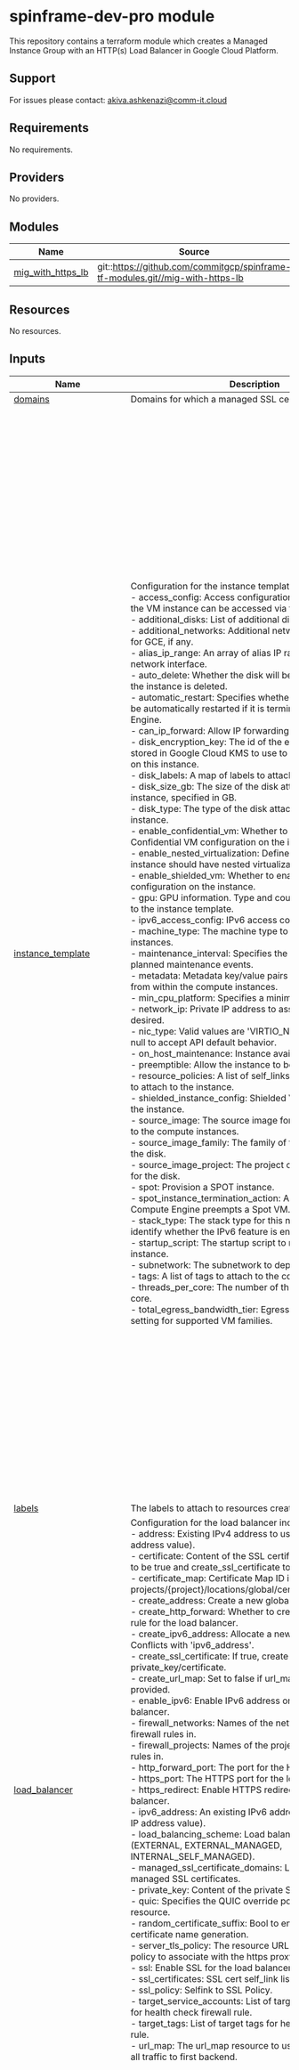 # spinframe-dev-pro module

This repository contains a terraform module which creates a Managed Instance Group with an HTTP(s) Load Balancer in Google Cloud Platform.

## Support

For issues please contact: akiva.ashkenazi@comm-it.cloud

<!-- terraform-docs output will go here -->
<!-- BEGINNING OF PRE-COMMIT-TERRAFORM DOCS HOOK -->
## Requirements

No requirements.

## Providers

No providers.

## Modules

| Name | Source | Version |
|------|--------|---------|
| <a name="module_mig_with_https_lb"></a> [mig\_with\_https\_lb](#module\_mig\_with\_https\_lb) | git::https://github.com/commitgcp/spinframe-tf-modules.git//mig-with-https-lb | main |

## Resources

No resources.

## Inputs

| Name | Description | Type | Default | Required |
|------|-------------|------|---------|:--------:|
| <a name="input_domains"></a> [domains](#input\_domains) | Domains for which a managed SSL certificate will be valid. | `list(string)` | `[]` | no |
| <a name="input_instance_template"></a> [instance\_template](#input\_instance\_template) | Configuration for the instance template includes:<br>- access\_config: Access configurations, i.e., IPs via which the VM instance can be accessed via the Internet.<br>- additional\_disks: List of additional disk configurations.<br>- additional\_networks: Additional network interface details for GCE, if any.<br>- alias\_ip\_range: An array of alias IP ranges for this network interface.<br>- auto\_delete: Whether the disk will be auto-deleted when the instance is deleted.<br>- automatic\_restart: Specifies whether the instance should be automatically restarted if it is terminated by Compute Engine.<br>- can\_ip\_forward: Allow IP forwarding for the instances.<br>- disk\_encryption\_key: The id of the encryption key that is stored in Google Cloud KMS to use to encrypt all the disks on this instance.<br>- disk\_labels: A map of labels to attach to the disk.<br>- disk\_size\_gb: The size of the disk attached to each instance, specified in GB.<br>- disk\_type: The type of the disk attached to each instance.<br>- enable\_confidential\_vm: Whether to enable the Confidential VM configuration on the instance.<br>- enable\_nested\_virtualization: Defines whether the instance should have nested virtualization enabled.<br>- enable\_shielded\_vm: Whether to enable the Shielded VM configuration on the instance.<br>- gpu: GPU information. Type and count of GPU to attach to the instance template.<br>- ipv6\_access\_config: IPv6 access configurations.<br>- machine\_type: The machine type to use for the compute instances.<br>- maintenance\_interval: Specifies the frequency of planned maintenance events.<br>- metadata: Metadata key/value pairs to make available from within the compute instances.<br>- min\_cpu\_platform: Specifies a minimum CPU platform.<br>- network\_ip: Private IP address to assign to the instance if desired.<br>- nic\_type: Valid values are 'VIRTIO\_NET', 'GVNIC' or set to null to accept API default behavior.<br>- on\_host\_maintenance: Instance availability Policy.<br>- preemptible: Allow the instance to be preempted.<br>- resource\_policies: A list of self\_links of resource policies to attach to the instance.<br>- shielded\_instance\_config: Shielded VM configuration for the instance.<br>- source\_image: The source image for the disks attached to the compute instances.<br>- source\_image\_family: The family of the source image for the disk.<br>- source\_image\_project: The project of the source image for the disk.<br>- spot: Provision a SPOT instance.<br>- spot\_instance\_termination\_action: Action to take when Compute Engine preempts a Spot VM.<br>- stack\_type: The stack type for this network interface to identify whether the IPv6 feature is enabled or not.<br>- startup\_script: The startup script to run on each compute instance.<br>- subnetwork: The subnetwork to deploy to.<br>- tags: A list of tags to attach to the compute instances.<br>- threads\_per\_core: The number of threads per physical core.<br>- total\_egress\_bandwidth\_tier: Egress bandwidth tier setting for supported VM families. | <pre>object({<br>    access_config = optional(list(object({<br>      nat_ip       = string<br>      network_tier = string<br>    })), [])<br>    additional_disks = optional(list(object({<br>      device_name  = string<br>      disk_labels  = map(string)<br>      disk_name    = string<br>      disk_type    = string<br>      auto_delete  = bool<br>      boot         = bool<br>      disk_size_gb = number<br>      labels       = map(string)<br>    })), [])<br>    additional_networks = optional(list(object({<br>      network            = string<br>      subnetwork         = string<br>      subnetwork_project = string<br>      network_ip         = string<br>      nic_type           = string<br>      stack_type         = string<br>      queue_count        = number<br>      access_config = list(object({<br>        nat_ip       = string<br>        network_tier = string<br>      }))<br>      ipv6_access_config = list(object({<br>        network_tier = string<br>      }))<br>      alias_ip_range = list(object({<br>        ip_cidr_range         = string<br>        subnetwork_range_name = string<br>      }))<br>    })), [])<br>    alias_ip_range = optional(object({<br>      ip_cidr_range         = string<br>      subnetwork_range_name = string<br>    }), null)<br>    auto_delete                  = optional(bool, true)<br>    automatic_restart            = optional(bool, true)<br>    can_ip_forward               = optional(bool, false)<br>    disk_encryption_key          = optional(string, null)<br>    disk_labels                  = optional(map(string), {})<br>    disk_size_gb                 = optional(number, 10)<br>    disk_type                    = optional(string, "pd-standard")<br>    enable_confidential_vm       = optional(bool, false)<br>    enable_nested_virtualization = optional(bool, false)<br>    enable_shielded_vm           = optional(bool, false)<br>    gpu = optional(object({<br>      type  = string<br>      count = number<br>    }), null)<br>    ipv6_access_config = optional(list(object({<br>      network_tier = string<br>    })), [])<br>    machine_type         = optional(string, "e2-micro")<br>    maintenance_interval = optional(string, null)<br>    metadata             = optional(map(string), {})<br>    min_cpu_platform     = optional(string, null)<br>    network_ip           = optional(string, "")<br>    nic_type             = optional(string, null)<br>    on_host_maintenance  = optional(string, "MIGRATE")<br>    preemptible          = optional(bool, false)<br>    resource_policies    = optional(list(string), [])<br>    shielded_instance_config = optional(object({<br>      enable_secure_boot          = bool<br>      enable_vtpm                 = bool<br>      enable_integrity_monitoring = bool<br>      }), {<br>      enable_secure_boot          = false<br>      enable_vtpm                 = true<br>      enable_integrity_monitoring = true<br>    })<br>    source_image                     = optional(string, "debian-cloud/debian-9")<br>    source_image_family              = optional(string, null)<br>    source_image_project             = optional(string, null)<br>    spot                             = optional(bool, false)<br>    spot_instance_termination_action = optional(string, "STOP")<br>    stack_type                       = optional(string, null)<br>    startup_script                   = optional(string, "")<br>    subnetwork                       = optional(string, "")<br>    tags                             = optional(list(string), [])<br>    threads_per_core                 = optional(number, null)<br>    total_egress_bandwidth_tier      = optional(string, "DEFAULT")<br>  })</pre> | n/a | yes |
| <a name="input_labels"></a> [labels](#input\_labels) | The labels to attach to resources created by this module. | `map(string)` | `{}` | no |
| <a name="input_load_balancer"></a> [load\_balancer](#input\_load\_balancer) | Configuration for the load balancer includes:<br>- address: Existing IPv4 address to use (the actual IP address value).<br>- certificate: Content of the SSL certificate. Requires SSL to be true and create\_ssl\_certificate to be true.<br>- certificate\_map: Certificate Map ID in format projects/{project}/locations/global/certificateMaps/{name}.<br>- create\_address: Create a new global IPv4 address.<br>- create\_http\_forward: Whether to create an HTTP forward rule for the load balancer.<br>- create\_ipv6\_address: Allocate a new IPv6 address. Conflicts with 'ipv6\_address'.<br>- create\_ssl\_certificate: If true, create certificate using private\_key/certificate.<br>- create\_url\_map: Set to false if url\_map variable is provided.<br>- enable\_ipv6: Enable IPv6 address on the CDN load-balancer.<br>- firewall\_networks: Names of the networks to create firewall rules in.<br>- firewall\_projects: Names of the projects to create firewall rules in.<br>- http\_forward\_port: The port for the HTTP forward rule.<br>- https\_port: The HTTPS port for the load balancer.<br>- https\_redirect: Enable HTTPS redirect for the load balancer.<br>- ipv6\_address: An existing IPv6 address to use (the actual IP address value).<br>- load\_balancing\_scheme: Load balancing scheme type (EXTERNAL, EXTERNAL\_MANAGED, INTERNAL\_SELF\_MANAGED).<br>- managed\_ssl\_certificate\_domains: List of domains for managed SSL certificates.<br>- private\_key: Content of the private SSL key.<br>- quic: Specifies the QUIC override policy for this resource.<br>- random\_certificate\_suffix: Bool to enable/disable random certificate name generation.<br>- server\_tls\_policy: The resource URL for the server TLS policy to associate with the https proxy service.<br>- ssl: Enable SSL for the load balancer.<br>- ssl\_certificates: SSL cert self\_link list.<br>- ssl\_policy: Selfink to SSL Policy.<br>- target\_service\_accounts: List of target service accounts for health check firewall rule.<br>- target\_tags: List of target tags for health check firewall rule.<br>- url\_map: The url\_map resource to use. Default is to send all traffic to first backend. | <pre>object({<br>    address                         = optional(string, null)<br>    certificate                     = optional(string, null)<br>    certificate_map                 = optional(string, null)<br>    create_address                  = optional(bool, true)<br>    create_http_forward             = optional(bool, true)<br>    create_ipv6_address             = optional(bool, false)<br>    create_ssl_certificate          = optional(bool, false)<br>    create_url_map                  = optional(bool, true)<br>    enable_ipv6                     = optional(bool, false)<br>    firewall_networks               = optional(list(string), ["default"])<br>    firewall_projects               = optional(list(string), ["default"])<br>    http_forward_port               = optional(number, 80)<br>    https_port                      = optional(number, 443)<br>    https_redirect                  = optional(bool, false)<br>    ipv6_address                    = optional(string, null)<br>    load_balancing_scheme           = optional(string, "EXTERNAL_MANAGED")<br>    managed_ssl_certificate_domains = optional(list(string), [])<br>    private_key                     = optional(string, null)<br>    quic                            = optional(bool, null)<br>    random_certificate_suffix       = optional(bool, false)<br>    server_tls_policy               = optional(string, null)<br>    ssl                             = optional(bool, false)<br>    #ssl_certificates                 = optional(list(string), [])<br>    ssl_policy              = optional(string, null)<br>    target_service_accounts = optional(list(string), [])<br>    target_tags             = optional(list(string), [])<br>    url_map                 = optional(string, null)<br>  })</pre> | n/a | yes |
| <a name="input_load_balancer_backend"></a> [load\_balancer\_backend](#input\_load\_balancer\_backend) | Configuration for the load balancer backend includes:<br>- affinity\_cookie\_ttl\_sec: Lifetime of cookies in seconds if session\_affinity is GENERATED\_COOKIE.<br>- backend\_port: Port of backend service for load balancer.<br>- backend\_port\_name: Name of port of backend service for load balancer.<br>- backend\_protocol: The protocol this BackendService uses to communicate with backends.<br>- cdn\_policy: CDN config for load balancer.<br>- compression\_mode: Compress text responses using Brotli or gzip compression.<br>- custom\_request\_headers: Headers that the HTTP/S load balancer should add to proxied requests.<br>- custom\_response\_headers: Headers that the HTTP/S load balancer should add to proxied responses.<br>- edge\_security\_policy: The edge security policy associated with this backend service.<br>- enable\_cdn: Enable CDN for load balancer backend.<br>- http\_health\_check: HTTP health check configuration.<br>- iap\_config: IAP config for load balancer.<br>- log\_config: Log config for load balancer.<br>- security\_policy: The security policy associated with this backend service.<br>- session\_affinity: Type of session affinity to use.<br>- timeout\_sec: How many seconds to wait for the backend before considering it a failed request. | <pre>object({<br>    affinity_cookie_ttl_sec = optional(number, null)<br>    backend_port            = optional(number)<br>    backend_port_name       = optional(string)<br>    backend_protocol        = optional(string, "HTTP")<br>    cdn_policy = optional(object({<br>      cache_mode                   = optional(string)<br>      signed_url_cache_max_age_sec = optional(string)<br>      default_ttl                  = optional(number)<br>      max_ttl                      = optional(number)<br>      client_ttl                   = optional(number)<br>      negative_caching             = optional(bool)<br>      negative_caching_policy = optional(object({<br>        code = optional(number)<br>        ttl  = optional(number)<br>      }))<br>      serve_while_stale = optional(number)<br>      cache_key_policy = optional(object({<br>        include_host           = optional(bool)<br>        include_protocol       = optional(bool)<br>        include_query_string   = optional(bool)<br>        query_string_blacklist = optional(list(string))<br>        query_string_whitelist = optional(list(string))<br>        include_http_headers   = optional(list(string))<br>        include_named_cookies  = optional(list(string))<br>      }))<br>      bypass_cache_on_request_headers = optional(list(string))<br>    }), {})<br>    compression_mode        = optional(string, "")<br>    custom_request_headers  = optional(list(string), [])<br>    custom_response_headers = optional(list(string), [])<br>    edge_security_policy    = optional(string, null)<br>    enable_cdn              = optional(bool, false)<br>    http_health_check = optional(object({<br>      check_interval_sec  = optional(number)<br>      healthy_threshold   = optional(number)<br>      timeout_sec         = optional(number)<br>      unhealthy_threshold = optional(number)<br>      port                = optional(number)<br>      request_path        = optional(string)<br>      logging             = optional(bool)<br>      protocol            = optional(string)<br>      port_specification  = optional(string)<br>      proxy_header        = optional(string)<br>      port_name           = optional(string)<br>      request             = optional(string)<br>      response            = optional(string)<br>      host                = optional(string)<br>      }), {<br>      check_interval_sec  = 30<br>      healthy_threshold   = 1<br>      timeout_sec         = 5<br>      unhealthy_threshold = 5<br>      port                = 80<br>      request_path        = "/"<br>      logging             = false<br>    })<br>    iap_config = optional(object({<br>      enable               = bool<br>      oauth2_client_id     = optional(string)<br>      oauth2_client_secret = optional(string)<br>    }), { enable = false })<br>    log_config = optional(object({<br>      enable      = optional(bool)<br>      sample_rate = optional(number)<br>    }), { enable = false })<br>    security_policy  = optional(string, "")<br>    session_affinity = optional(string, "NONE")<br>    timeout_sec      = optional(number, 30)<br>  })</pre> | n/a | yes |
| <a name="input_managed_instance_group"></a> [managed\_instance\_group](#input\_managed\_instance\_group) | Configuration for the Managed Instance Group includes:<br>- autoscaling\_cpu: Autoscaling based on CPU utilization.<br>- autoscaling\_enabled: Creates an autoscaler for the managed instance group.<br>- autoscaling\_lb: Autoscaling based on load balancing utilization.<br>- autoscaling\_metric: Autoscaling based on custom metric.<br>- autoscaling\_mode: Operating mode of the autoscaling policy.<br>- autoscaling\_scale\_in\_control: Autoscaling scale-in control parameters.<br>- cooldown\_period: The number of seconds that the autoscaler should wait before it starts collecting information from a new instance.<br>- distribution\_policy\_target\_shape: The shape to which the group converges.<br>- distribution\_policy\_zones: The distribution policy, i.e., which zone(s) should instances be created in.<br>- health\_check: Health check configuration.<br>- max\_replicas: The maximum number of instances that the autoscaler can scale up to.<br>- min\_replicas: The minimum number of replicas that the autoscaler can scale down to.<br>- scaling\_schedules: Autoscaling scaling schedule block.<br>- stateful\_disks: List of stateful disks created on the instances that will be preserved on instance delete.<br>- stateful\_ips: List of stateful IPs created on the instances that will be preserved on instance delete.<br>- target\_pools: The target load balancing pools to assign this group to.<br>- target\_size: The target size for the managed instance group.<br>- update\_policy: The rolling update policy.<br>- wait\_for\_instances: Whether to wait for all instances to be created/updated before returning. | <pre>object({<br>    autoscaling_cpu     = optional(list(map(string)), [])<br>    autoscaling_enabled = optional(bool, false)<br>    autoscaling_lb      = optional(list(map(string)), [])<br>    autoscaling_metric  = optional(list(map(string)), [])<br>    autoscaling_mode    = optional(string, "ON")<br>    autoscaling_scale_in_control = optional(object({<br>      fixed_replicas   = number<br>      percent_replicas = number<br>      time_window_sec  = number<br>      }), {<br>      fixed_replicas   = null<br>      percent_replicas = null<br>      time_window_sec  = null<br>    })<br>    cooldown_period                  = optional(number, 60)<br>    distribution_policy_target_shape = optional(string, "EVEN")<br>    distribution_policy_zones        = optional(list(string), [])<br>    health_check = optional(object({<br>      type                = string<br>      initial_delay_sec   = number<br>      check_interval_sec  = number<br>      healthy_threshold   = number<br>      timeout_sec         = number<br>      unhealthy_threshold = number<br>      response            = string<br>      proxy_header        = string<br>      port                = number<br>      request             = string<br>      request_path        = string<br>      host                = string<br>      enable_logging      = bool<br>      }), {<br>      "check_interval_sec" : 30,<br>      "enable_logging" : false,<br>      "healthy_threshold" : 1,<br>      "host" : "",<br>      "initial_delay_sec" : 30,<br>      "port" : 80,<br>      "proxy_header" : "NONE",<br>      "request" : "",<br>      "request_path" : "/",<br>      "response" : "",<br>      "timeout_sec" : 10,<br>      "type" : "",<br>      "unhealthy_threshold" : 5<br>    })<br>    max_replicas = optional(number, 10)<br>    min_replicas = optional(number, 1)<br>    scaling_schedules = optional(list(object({<br>      disabled              = bool<br>      duration_sec          = number<br>      min_required_replicas = number<br>      name                  = string<br>      schedule              = string<br>      time_zone             = string<br>    })), [])<br>    stateful_disks = optional(list(object({<br>      device_name = string<br>      delete_rule = string<br>    })), [])<br>    stateful_ips = optional(list(object({<br>      interface_name = string<br>      delete_rule    = string<br>      is_external    = bool<br>    })), [])<br>    target_pools = optional(list(string), [])<br>    target_size  = optional(number, 1)<br>    update_policy = optional(list(object({<br>      type                           = string<br>      instance_redistribution_type   = string<br>      minimal_action                 = string<br>      most_disruptive_allowed_action = string<br>      max_surge_percent              = number<br>      max_surge_fixed                = number<br>      max_unavailable_percent        = number<br>      max_unavailable_fixed          = number<br>      min_ready_sec                  = number<br>      replacement_method             = string<br>    })), [])<br>    wait_for_instances = optional(bool, false)<br>  })</pre> | n/a | yes |
| <a name="input_name"></a> [name](#input\_name) | The name prefix for all resources. | `string` | n/a | yes |
| <a name="input_network"></a> [network](#input\_network) | Network for resources to be created in | `string` | `"default"` | no |
| <a name="input_project_id"></a> [project\_id](#input\_project\_id) | The GCP project ID. | `string` | n/a | yes |
| <a name="input_region"></a> [region](#input\_region) | The GCP region where resources will be created. | `string` | n/a | yes |

## Outputs

| Name | Description |
|------|-------------|
| <a name="output_instance_group"></a> [instance\_group](#output\_instance\_group) | The URL of the Managed Instance Group. |
| <a name="output_load_balancer_ip"></a> [load\_balancer\_ip](#output\_load\_balancer\_ip) | The external IP of the HTTP(s) Load Balancer. |
<!-- END OF PRE-COMMIT-TERRAFORM DOCS HOOK -->